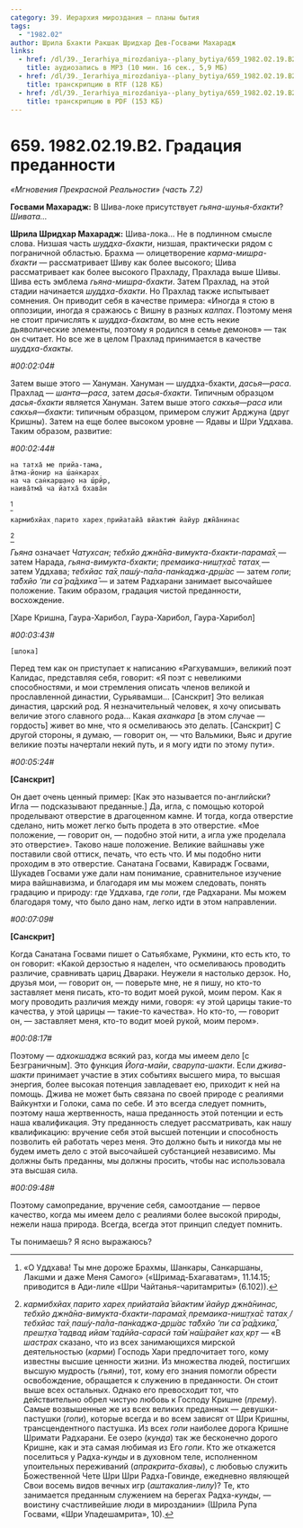 ```yaml
---
category: 39. Иерархия мироздания — планы бытия
tags:
  - "1982.02"
author: Шрила Бхакти Ракшак Шридхар Дев-Госвами Махарадж
links:
  - href: /dl/39._Ierarhiya_mirozdaniya--plany_bytiya/659_1982.02.19.B2_SridharMj_Gradaciya_predannosti.mp3
    title: аудиозапись в MP3 (10 мин. 16 сек., 5,9 МБ)
  - href: /dl/39._Ierarhiya_mirozdaniya--plany_bytiya/659_1982.02.19.B2_SridharMj_Gradaciya_predannosti.rtf
    title: транскрипцию в RTF (128 КБ)
  - href: /dl/39._Ierarhiya_mirozdaniya--plany_bytiya/659_1982.02.19.B2_SridharMj_Gradaciya_predannosti.pdf
    title: транскрипцию в PDF (153 КБ)
---
```


# 659. 1982.02.19.B2. Градация преданности

*«Мгновения Прекрасной Реальности» (часть 7.2)*

**Госвами Махарадж:** В Шива-локе присутствует *гьяна-шунья-бхакти*? *Шивата…*

**Шрила Шридхар Махарадж:** Шива-лока… Не в подлинном смысле слова. Низшая часть *шуддха-бхакти*, низшая, практически рядом с пограничной областью. Брахма — олицетворение *карма-мишра-бхакти* — рассматривает Шиву как более высокого; Шива рассматривает как более высокого Прахладу, Прахлада выше Шивы. Шива есть эмблема *гьяна-мишра-бхакти*. Затем Прахлад, на этой стадии начинается *шуддха-бхакти*. Но Прахлад также испытывает сомнения. Он приводит себя в качестве примера: «Иногда я стою в оппозиции, иногда я сражаюсь с Вишну в разных *калпах*. Поэтому меня не стоит причислять к *шуддха-бхактам*, во мне есть некие дьяволические элементы, поэтому я родился в семье демонов» — так он считает. Но все же в целом Прахлад принимается в качестве *шуддха-бхакты*.

*#00:02:04#*

Затем выше этого — Хануман. Хануман — шуддха-бхакти, *дасья*—*раса*. Прахлад — *шанта*—*раса*, затем *дасья-бхакти*. Типичным образцом *дасья-бхакти* является Хануман. Затем выше этого *сакхья*—*раса* или *сакхья*—*бхакти*: типичным образцом, примером служит Арджуна (друг Кришны). Затем на еще более высоком уровне — Ядавы и Шри Уддхава. Таким образом, развитие:

*#00:02:44#*

    на татха̄ ме прийа-тама,
    а̄тма-йонир на ш́ан̇карах̣
    на ча сан̇карш̣ан̣о на ш́рӣр,
    наива̄тма̄ ча йатха̄ бхава̄н
[^_ftn1]

    кармибхйах̣ парито харех̣ прийатайа̄ вйактим̇ йайур джн̃а̄нинас
[^_ftn2]

*Гьяна* означает *Чатухсан*; *тебхйо джн̃а̄на-вимукта-бхакти-парама̄х̣* — затем Нарада, *гьяна-вимукта-бхакти*; *премаика-ниш̣т̣ха̄с татах̣* — затем Уддхава; *тебхйас та̄х̣ паш́у-па̄ла-пан̇каджа-др̣ш́ас* — затем *гопи*; *та̄бхйо ’пи са̄ ра̄дхика̄* — и затем Радхарани занимает высочайшее положение. Таким образом, градация чистой преданности, восхождение.

[Харе Кришна, Гаура-Харибол, Гаура-Харибол, Гаура-Харибол]

*#00:03:43#*

    [шлока]

Перед тем как он приступает к написанию «Рагхувамши», великий поэт Калидас, представляя себя, говорит: «Я поэт с невеликими способностями, и мои стремления описать членов великой и прославленной династии, Сурьявамши… [Санскрит] Это великая династия, царский род. Я незначительный человек, я хочу описывать величие этого славного рода… Какая *аханкара* [в этом случае — гордость] живет во мне, что я осмеливаюсь это делать. [Санскрит] С другой стороны, я думаю, — говорит он, — что Вальмики, Вьяс и другие великие поэты начертали некий путь, и я могу идти по этому пути».

*#00:05:24#*

**[Санскрит]**

Он дает очень ценный пример: [Как это называется по-английски? Игла — подсказывают преданные.] Да, игла, с помощью которой проделывают отверстие в драгоценном камне. И тогда, когда отверстие сделано, нить может легко быть продета в это отверстие. «Мое положение, — говорит он, — подобно этой нити, а игла уже проделала это отверстие». Таково наше положение. Великие вайшнавы уже поставили свой оттиск, печать, что есть что. И мы подобно нити проходим в это отверстие. Санатана Госвами, Кавирадж Госвами, Шукадев Госвами уже дали нам понимание, сравнительное изучение мира вайшнавизма, и благодаря им мы можем следовать, понять градацию и природу: где Уддхава, где *гопи*, где Радхарани. Мы можем благодаря тому, что было дано нам, легко идти в этом направлении.

*#00:07:09#*

**[Санскрит]**

Когда Санатана Госвами пишет о Сатьябхаме, Рукмини, кто есть кто, то он говорит: «Какой дерзостью я наделен, что осмеливаюсь проводить различие, сравнивать цариц Двараки. Неужели я настолько дерзок. Но, друзья мои, — говорит он, — поверьте мне, не я пишу, но кто-то заставляет меня писать, кто-то водит моей рукой, моим пером. Как я могу проводить различия между ними, говоря: «у этой царицы такие-то качества, у этой царицы — такие-то качества». Но кто-то, — говорит он, — заставляет меня, кто-то водит моей рукой, моим пером».

*#00:08:17#*

Поэтому — *адхокшаджа* всякий раз, когда мы имеем дело [с Безграничным]. Это функция *Йога-майи*, *сварупа-шакти*. Если *джива-шакти* принимает участие в этих событиях высшего мира, то высшая энергия, более высокая потенция завладевает ею, приходит к ней на помощь. Джива не может быть связана по своей природе с реалиями Вайкунтхи и Голоки, сама по себе. И это всегда следует помнить, поэтому наша жертвенность, наша преданность этой потенции и есть наша квалификация. Эту преданность следует рассматривать, как нашу квалификацию: вручение себя этой высшей потенции и способность позволить ей работать через меня. Это должно быть и никогда мы не будем иметь дело с этой высочайшей субстанцией независимо. Мы должны быть преданны, мы должны просить, чтобы нас использовала эта высшая сила.

*#00:09:48#*

Поэтому самопредание, вручение себя, самоотдание — первое качество, когда мы имеем дело с реалиями более высокой природы, нежели наша природа. Всегда, всегда этот принцип следует помнить.

Ты понимаешь? Я ясно выражаюсь?



[^_ftn1]: «О Уддхава! Ты мне дороже Брахмы, Шанкары, Санкаршаны, Лакшми и даже Меня Самого» («Шримад-Бхагаватам», 11.14.15; приводится в Ади-лиле «Шри Чайтанья-чаритамриты» (6.102)).

[^_ftn2]: *кармибхйах̣ парито харех̣ прийатайа̄ вйактим̇ йайур джн̃а̄нинас, тебхйо джн̃а̄на-вимукта-бхакти-парама̄х̣ премаика-ниш̣т̣ха̄с татах̣ / тебхйас та̄х̣ паш́у-па̄ла-пан̇каджа-др̣ш́ас та̄бхйо ’пи са̄ ра̄дхика̄, преш̣т̣ха̄ тадвад ийам̇ тадӣйа-сарасӣ та̄м̇ на̄ш́райет ках̣ кр̣т* — «В *шастрах* сказано, что из всех занимающихся мирской деятельностью (*карми*) Господь Хари предпочитает того, кому известны высшие ценности жизни. Из множества людей, постигших высшую мудрость (*гьяни*), тот, кому его знания помогли обрести освобождение, обращается к служению в преданности. Он стоит выше всех остальных. Однако его превосходит тот, что действительно обрел чистую любовь к Господу Кришне (*прему*). Самые возвышенные же из всех великих преданных — девушки-пастушки (*гопи*), которые всегда и во всем зависят от Шри Кришны, трансцендентного пастушка. Из всех *гопи* наиболее дорога Кришне Шримати Радхарани. Ее озеро (*кунда*) так же бесконечно дорого Кришне, как и эта самая любимая из Его *гопи*. Кто же откажется поселиться у Радха-*кунды* и в духовном теле, исполненном упоительных переживаний (*апракрита-бхавы*), с любовью служить Божественной Чете Шри Шри Радха-Говинде, ежедневно являющей Свои восемь видов вечных игр (*аштакалия-лилу*)? Те, кто занимается преданным служением на берегах Радха-*кунды*, — воистину счастливейшие люди в мироздании» (Шрила Рупа Госвами, «Шри Упадешамрита», 10).

